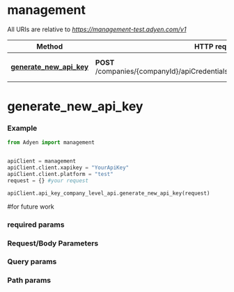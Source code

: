 # management

All URIs are relative to *https://management-test.adyen.com/v1*

Method | HTTP request | Description
------------- | ------------- | -------------
[**generate_new_api_key**](APIKeyCompanyLevelApi.md#generate_new_api_key) | **POST** /companies/{companyId}/apiCredentials/{apiCredentialId}/generateApiKey | Generate new API key




# generate_new_api_key
### Example

```python
from Adyen import management


apiClient = management
apiClient.client.xapikey = "YourApiKey"
apiClient.client.platform = "test"
request = {} #your request

apiClient.api_key_company_level_api.generate_new_api_key(request)

```

#for future work
### required params
### Request/Body Parameters
### Query params
### Path params


